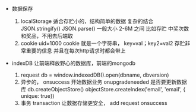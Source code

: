 - 数据保存
    1. localStorage 适合存贮小的，结构简单的数据 复杂的结合JSON.stringify()
    JSON.parse() 一般大小 2-6M 之间
    比如存贮 中奖次数和奖品，不用去后端取
    2. cookie 
    uid=1000
        cookie 就是一个字符串， key=val；key2=val2 存贮非常重要的信息 并且在每次http请求时都会带上

- indexDB 让前端释放野心的数据库，前端的mongodb
    1. request 
    db = window.indexedDB().open(dbname, dbversion)
    2. 异步的，
    onsuccess 开始数据业务
    onupgradeneeded 是否要更新数据库
    db.createObjectStore()
    objectStore.createIndex('email', 'email', { unique: true})
    3. 事务 transaction 让数据存储更安全，
    add request onsuccess 